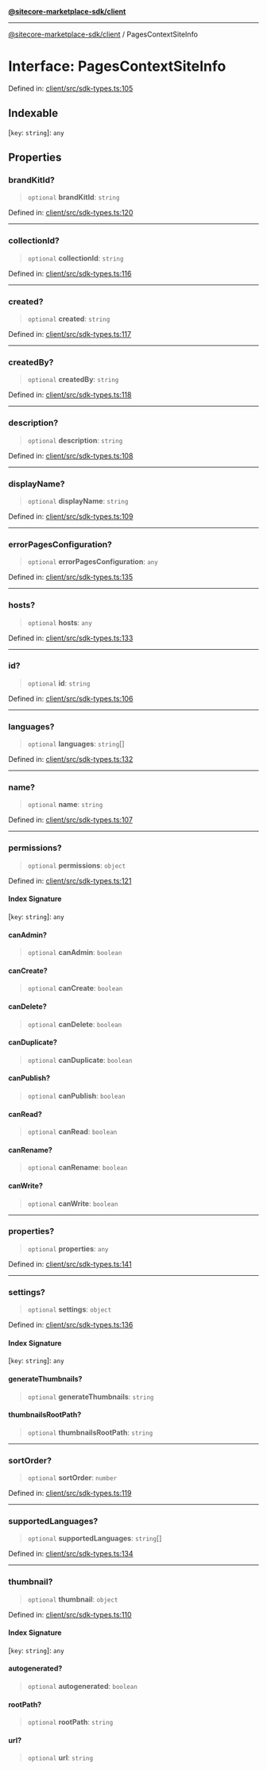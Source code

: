 [**@sitecore-marketplace-sdk/client**](../README.md)

***

[@sitecore-marketplace-sdk/client](../README.md) / PagesContextSiteInfo

# Interface: PagesContextSiteInfo

Defined in: [client/src/sdk-types.ts:105](https://github.com/Sitecore/marketplace-sdk/blob/main/packages/client/src/sdk-types.ts#L105)

## Indexable

\[`key`: `string`\]: `any`

## Properties

### brandKitId?

> `optional` **brandKitId**: `string`

Defined in: [client/src/sdk-types.ts:120](https://github.com/Sitecore/marketplace-sdk/blob/main/packages/client/src/sdk-types.ts#L120)

***

### collectionId?

> `optional` **collectionId**: `string`

Defined in: [client/src/sdk-types.ts:116](https://github.com/Sitecore/marketplace-sdk/blob/main/packages/client/src/sdk-types.ts#L116)

***

### created?

> `optional` **created**: `string`

Defined in: [client/src/sdk-types.ts:117](https://github.com/Sitecore/marketplace-sdk/blob/main/packages/client/src/sdk-types.ts#L117)

***

### createdBy?

> `optional` **createdBy**: `string`

Defined in: [client/src/sdk-types.ts:118](https://github.com/Sitecore/marketplace-sdk/blob/main/packages/client/src/sdk-types.ts#L118)

***

### description?

> `optional` **description**: `string`

Defined in: [client/src/sdk-types.ts:108](https://github.com/Sitecore/marketplace-sdk/blob/main/packages/client/src/sdk-types.ts#L108)

***

### displayName?

> `optional` **displayName**: `string`

Defined in: [client/src/sdk-types.ts:109](https://github.com/Sitecore/marketplace-sdk/blob/main/packages/client/src/sdk-types.ts#L109)

***

### errorPagesConfiguration?

> `optional` **errorPagesConfiguration**: `any`

Defined in: [client/src/sdk-types.ts:135](https://github.com/Sitecore/marketplace-sdk/blob/main/packages/client/src/sdk-types.ts#L135)

***

### hosts?

> `optional` **hosts**: `any`

Defined in: [client/src/sdk-types.ts:133](https://github.com/Sitecore/marketplace-sdk/blob/main/packages/client/src/sdk-types.ts#L133)

***

### id?

> `optional` **id**: `string`

Defined in: [client/src/sdk-types.ts:106](https://github.com/Sitecore/marketplace-sdk/blob/main/packages/client/src/sdk-types.ts#L106)

***

### languages?

> `optional` **languages**: `string`[]

Defined in: [client/src/sdk-types.ts:132](https://github.com/Sitecore/marketplace-sdk/blob/main/packages/client/src/sdk-types.ts#L132)

***

### name?

> `optional` **name**: `string`

Defined in: [client/src/sdk-types.ts:107](https://github.com/Sitecore/marketplace-sdk/blob/main/packages/client/src/sdk-types.ts#L107)

***

### permissions?

> `optional` **permissions**: `object`

Defined in: [client/src/sdk-types.ts:121](https://github.com/Sitecore/marketplace-sdk/blob/main/packages/client/src/sdk-types.ts#L121)

#### Index Signature

\[`key`: `string`\]: `any`

#### canAdmin?

> `optional` **canAdmin**: `boolean`

#### canCreate?

> `optional` **canCreate**: `boolean`

#### canDelete?

> `optional` **canDelete**: `boolean`

#### canDuplicate?

> `optional` **canDuplicate**: `boolean`

#### canPublish?

> `optional` **canPublish**: `boolean`

#### canRead?

> `optional` **canRead**: `boolean`

#### canRename?

> `optional` **canRename**: `boolean`

#### canWrite?

> `optional` **canWrite**: `boolean`

***

### properties?

> `optional` **properties**: `any`

Defined in: [client/src/sdk-types.ts:141](https://github.com/Sitecore/marketplace-sdk/blob/main/packages/client/src/sdk-types.ts#L141)

***

### settings?

> `optional` **settings**: `object`

Defined in: [client/src/sdk-types.ts:136](https://github.com/Sitecore/marketplace-sdk/blob/main/packages/client/src/sdk-types.ts#L136)

#### Index Signature

\[`key`: `string`\]: `any`

#### generateThumbnails?

> `optional` **generateThumbnails**: `string`

#### thumbnailsRootPath?

> `optional` **thumbnailsRootPath**: `string`

***

### sortOrder?

> `optional` **sortOrder**: `number`

Defined in: [client/src/sdk-types.ts:119](https://github.com/Sitecore/marketplace-sdk/blob/main/packages/client/src/sdk-types.ts#L119)

***

### supportedLanguages?

> `optional` **supportedLanguages**: `string`[]

Defined in: [client/src/sdk-types.ts:134](https://github.com/Sitecore/marketplace-sdk/blob/main/packages/client/src/sdk-types.ts#L134)

***

### thumbnail?

> `optional` **thumbnail**: `object`

Defined in: [client/src/sdk-types.ts:110](https://github.com/Sitecore/marketplace-sdk/blob/main/packages/client/src/sdk-types.ts#L110)

#### Index Signature

\[`key`: `string`\]: `any`

#### autogenerated?

> `optional` **autogenerated**: `boolean`

#### rootPath?

> `optional` **rootPath**: `string`

#### url?

> `optional` **url**: `string`
